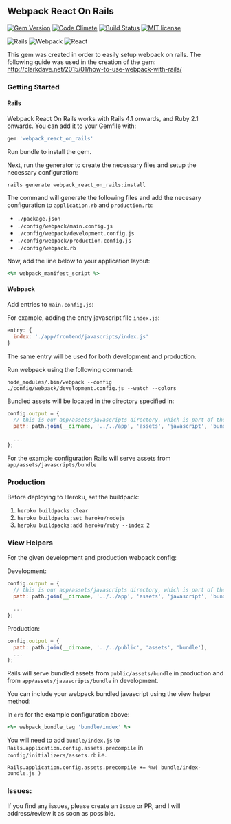 ## Webpack React On Rails
[![Gem Version](https://badge.fury.io/rb/webpack_react_on_rails.svg)](https://badge.fury.io/rb/webpack_react_on_rails)
[![Code Climate](https://codeclimate.com/github/brokenfingers/webpack_react_on_rails/badges/gpa.svg)](https://codeclimate.com/github/brokenfingers/webpack_react_on_rails)
[![Build Status](https://travis-ci.org/brokenfingers/webpack_react_on_rails.svg?branch=master)](https://travis-ci.org/brokenfingers/webpack_react_on_rails)
[![MIT license](http://img.shields.io/badge/license-MIT-brightgreen.svg)](http://opensource.org/licenses/MIT)

![Rails](https://github.com/brokenfingers/webpack_react_on_rails/blob/master/rails.png)
![Webpack](https://github.com/brokenfingers/webpack_react_on_rails/blob/master/webpack.png)
![React](https://github.com/brokenfingers/webpack_react_on_rails/blob/master/react.png)

This gem was created in order to easily setup webpack on rails. The following guide was used in the creation of the gem: http://clarkdave.net/2015/01/how-to-use-webpack-with-rails/

### Getting Started

#### Rails

Webpack React On Rails works with Rails 4.1 onwards, and Ruby 2.1 onwards. You can add it to your Gemfile with:

``` ruby
gem 'webpack_react_on_rails'
```

Run bundle to install the gem.

Next, run the generator to create the necessary files and setup the necessary configuration:

`rails generate webpack_react_on_rails:install`

The command will generate the following files and add the necesary configuration to `application.rb` and `production.rb`:

- `./package.json`
- `./config/webpack/main.config.js`
- `./config/webpack/development.config.js`
- `./config/webpack/production.config.js`
- `./config/webpack.rb`

Now, add the line below to your application layout:

``` ruby
<%= webpack_manifest_script %>
```

#### Webpack

Add entries to `main.config.js`:

For example, adding the entry javascript file `index.js`:

``` js
entry: {
  index: './app/frontend/javascripts/index.js'
}
```

The same entry will be used for both development and production.

Run webpack using the following command:

`node_modules/.bin/webpack --config ./config/webpack/development.config.js --watch --colors`

Bundled assets will be located in the directory specified in:

``` js
config.output = {
  // this is our app/assets/javascripts directory, which is part of the Sprockets pipeline
  path: path.join(__dirname, '../../app', 'assets', 'javascript', 'bundle'),

  ...
};
```

For the example configuration Rails will serve assets from `app/assets/javascripts/bundle`

### Production

Before deploying to Heroku, set the buildpack:

1. `heroku buildpacks:clear`
2. `heroku buildpacks:set heroku/nodejs`
3. `heroku buildpacks:add heroku/ruby --index 2`

### View Helpers

For the given development and production webpack config:

Development:

``` js
config.output = {
  // this is our app/assets/javascripts directory, which is part of the Sprockets pipeline
  path: path.join(__dirname, '../../app', 'assets', 'javascript', 'bundle'),

  ...
};
```

Production:

``` js
config.output = {
  path: path.join(__dirname, '../../public', 'assets', 'bundle'),
  ...
};
```

Rails will serve bundled assets from `public/assets/bundle` in production and from `app/assets/javascripts/bundle` in development.

You can include your webpack bundled javascript using the view helper method:

In `erb` for the example configuration above:

``` ruby
<%= webpack_bundle_tag 'bundle/index' %>
```

You will need to add `bundle/index.js` to `Rails.application.config.assets.precompile` in `config/initializers/assets.rb` i.e.

```
Rails.application.config.assets.precompile += %w( bundle/index-bundle.js )
```

### Issues:

If you find any issues, please create an `Issue` or PR, and I will address/review it as soon as possible.
